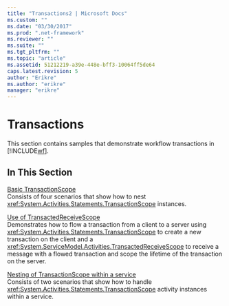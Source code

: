 ```yaml
---
title: "Transactions2 | Microsoft Docs"
ms.custom: ""
ms.date: "03/30/2017"
ms.prod: ".net-framework"
ms.reviewer: ""
ms.suite: ""
ms.tgt_pltfrm: ""
ms.topic: "article"
ms.assetid: 51212219-a39e-448e-bff3-10064ff5de64
caps.latest.revision: 5
author: "Erikre"
ms.author: "erikre"
manager: "erikre"
---
```

# Transactions
This section contains samples that demonstrate workflow transactions in [!INCLUDE[wf](../../../../includes/wf-md.md)].  
  
## In This Section  
 [Basic TransactionScope](../../../../docs/framework/windows-workflow-foundation/samples/basic-transactionscope.md)  
 Consists of four scenarios that show how to nest <xref:System.Activities.Statements.TransactionScope> instances.  
  
 [Use of TransactedReceiveScope](../../../../docs/framework/windows-workflow-foundation/samples/use-of-transactedreceivescope.md)  
 Demonstrates how to flow a transaction from a client to a server using <xref:System.Activities.Statements.TransactionScope> to create a new transaction on the client and a <xref:System.ServiceModel.Activities.TransactedReceiveScope> to receive a message with a flowed transaction and scope the lifetime of the transaction on the server.  
  
 [Nesting of TransactionScope within a service](../../../../docs/framework/windows-workflow-foundation/samples/nesting-of-transactionscope-within-a-service.md)  
 Consists of two scenarios that show how to handle <xref:System.Activities.Statements.TransactionScope> activity instances within a service.